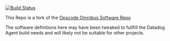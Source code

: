 [![Build Status](https://travis-ci.com/DataDog/omnibus-software.svg?branch=master)](https://travis-ci.org/DataDog/omnibus-software)

This Repo is a fork of the [Opscode Omnibus Software Repo](https://github.com/opscode/omnibus-software)

The software definitions here may have been tweaked to fullfill the Datadog Agent build needs and will likely not be suitable for other projects.
